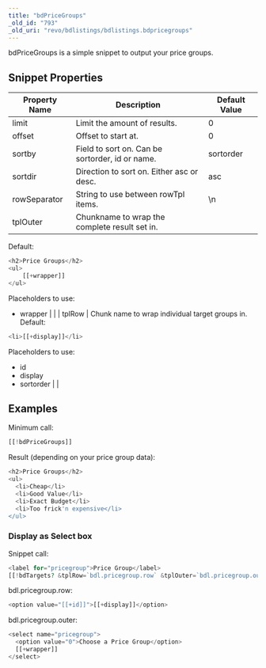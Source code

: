 ```yaml
---
title: "bdPriceGroups"
_old_id: "793"
_old_uri: "revo/bdlistings/bdlistings.bdpricegroups"
---
```


bdPriceGroups is a simple snippet to output your price groups.

## Snippet Properties

| Property Name | Description | Default Value |
|---------------|-------------|---------------|
| limit | Limit the amount of results. | 0 |
| offset | Offset to start at. | 0 |
| sortby | Field to sort on. Can be sortorder, id or name. | sortorder |
| sortdir | Direction to sort on. Either asc or desc. | asc |
| rowSeparator | String to use between rowTpl items. | \\n |
| tplOuter | Chunkname to wrap the complete result set in. 
Default: 

``` php 
<h2>Price Groups</h2>
<ul>
    [[+wrapper]]
</ul>
```

Placeholders to use:

- wrapper |  |
| tplRow | Chunk name to wrap individual target groups in. 
Default: 

``` php 
<li>[[+display]]</li>
```

Placeholders to use:

- id
- display
- sortorder |  |

## Examples

Minimum call:

``` php 
[[!bdPriceGroups]]
```

Result (depending on your price group data):

``` php 
<h2>Price Groups</h2>
<ul>
  <li>Cheap</li>
  <li>Good Value</li>
  <li>Exact Budget</li>
  <li>Too frick'n expensive</li>
</ul>
```

### Display as Select box

Snippet call:

``` php 
<label for="pricegroup">Price Group</label>
[[!bdTargets? &tplRow=`bdl.pricegroup.row` &tplOuter=`bdl.pricegroup.outer`]]
```

bdl.pricegroup.row:

``` php 
<option value="[[+id]]">[[+display]]</option>
```

bdl.pricegroup.outer:

``` php 
<select name="pricegroup">
  <option value="0">Choose a Price Group</option>
  [[+wrapper]]
</select>
```